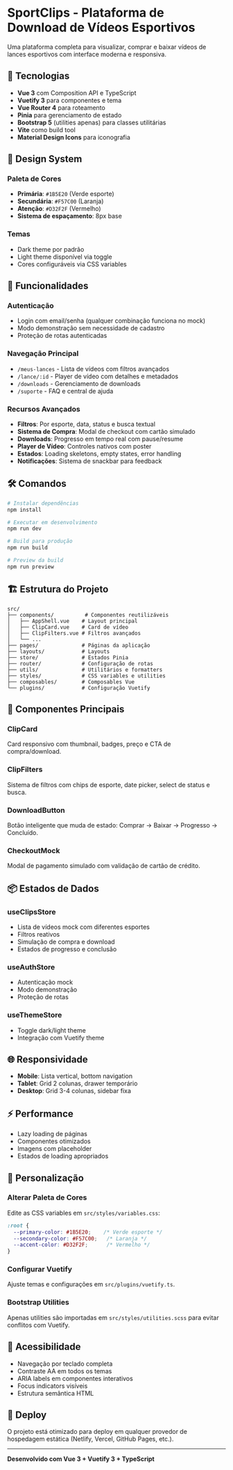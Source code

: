 # SportClips - Plataforma de Download de Vídeos Esportivos

Uma plataforma completa para visualizar, comprar e baixar vídeos de lances esportivos com interface moderna e responsiva.

## 🚀 Tecnologias

- **Vue 3** com Composition API e TypeScript
- **Vuetify 3** para componentes e tema
- **Vue Router 4** para roteamento
- **Pinia** para gerenciamento de estado
- **Bootstrap 5** (utilities apenas) para classes utilitárias
- **Vite** como build tool
- **Material Design Icons** para iconografia

## 🎨 Design System

### Paleta de Cores
- **Primária**: `#1B5E20` (Verde esporte)
- **Secundária**: `#F57C00` (Laranja)  
- **Atenção**: `#D32F2F` (Vermelho)
- **Sistema de espaçamento**: 8px base

### Temas
- Dark theme por padrão
- Light theme disponível via toggle
- Cores configuráveis via CSS variables

## 📱 Funcionalidades

### Autenticação
- Login com email/senha (qualquer combinação funciona no mock)
- Modo demonstração sem necessidade de cadastro
- Proteção de rotas autenticadas

### Navegação Principal
- `/meus-lances` - Lista de vídeos com filtros avançados
- `/lance/:id` - Player de vídeo com detalhes e metadados
- `/downloads` - Gerenciamento de downloads
- `/suporte` - FAQ e central de ajuda

### Recursos Avançados
- **Filtros**: Por esporte, data, status e busca textual
- **Sistema de Compra**: Modal de checkout com cartão simulado
- **Downloads**: Progresso em tempo real com pause/resume
- **Player de Vídeo**: Controles nativos com poster
- **Estados**: Loading skeletons, empty states, error handling
- **Notificações**: Sistema de snackbar para feedback

## 🛠️ Comandos

```bash
# Instalar dependências
npm install

# Executar em desenvolvimento
npm run dev

# Build para produção
npm run build

# Preview da build
npm run preview
```

## 🏗️ Estrutura do Projeto

```
src/
├── components/          # Componentes reutilizáveis
│   ├── AppShell.vue    # Layout principal
│   ├── ClipCard.vue    # Card de vídeo
│   ├── ClipFilters.vue # Filtros avançados
│   └── ...
├── pages/              # Páginas da aplicação
├── layouts/            # Layouts
├── store/              # Estados Pinia
├── router/             # Configuração de rotas
├── utils/              # Utilitários e formatters
├── styles/             # CSS variables e utilities
├── composables/        # Composables Vue
└── plugins/            # Configuração Vuetify
```

## 🎯 Componentes Principais

### ClipCard
Card responsivo com thumbnail, badges, preço e CTA de compra/download.

### ClipFilters  
Sistema de filtros com chips de esporte, date picker, select de status e busca.

### DownloadButton
Botão inteligente que muda de estado: Comprar → Baixar → Progresso → Concluído.

### CheckoutMock
Modal de pagamento simulado com validação de cartão de crédito.

## 📦 Estados de Dados

### useClipsStore
- Lista de vídeos mock com diferentes esportes
- Filtros reativos
- Simulação de compra e download
- Estados de progresso e conclusão

### useAuthStore  
- Autenticação mock
- Modo demonstração
- Proteção de rotas

### useThemeStore
- Toggle dark/light theme
- Integração com Vuetify theme

## 🌐 Responsividade

- **Mobile**: Lista vertical, bottom navigation
- **Tablet**: Grid 2 colunas, drawer temporário  
- **Desktop**: Grid 3-4 colunas, sidebar fixa

## ⚡ Performance

- Lazy loading de páginas
- Componentes otimizados
- Imagens com placeholder
- Estados de loading apropriados

## 🔧 Personalização

### Alterar Paleta de Cores
Edite as CSS variables em `src/styles/variables.css`:

```css
:root {
  --primary-color: #1B5E20;    /* Verde esporte */
  --secondary-color: #F57C00;   /* Laranja */
  --accent-color: #D32F2F;      /* Vermelho */
}
```

### Configurar Vuetify
Ajuste temas e configurações em `src/plugins/vuetify.ts`.

### Bootstrap Utilities
Apenas utilities são importadas em `src/styles/utilities.scss` para evitar conflitos com Vuetify.

## 📱 Acessibilidade

- Navegação por teclado completa
- Contraste AA em todos os temas
- ARIA labels em componentes interativos
- Focus indicators visíveis
- Estrutura semântica HTML

## 🚀 Deploy

O projeto está otimizado para deploy em qualquer provedor de hospedagem estática (Netlify, Vercel, GitHub Pages, etc.).

---

**Desenvolvido com Vue 3 + Vuetify 3 + TypeScript**